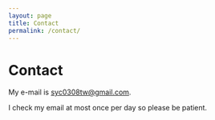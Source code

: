 ```yaml
---
layout: page
title: Contact
permalink: /contact/
---
```


# Contact

My e-mail is [syc0308tw@gmail.com](mailto:syc0308tw@gmail.com).

I check my email at most once per day so please be patient.